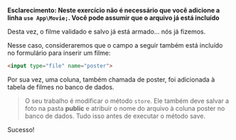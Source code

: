 **Esclarecimento: Neste exercício não é necessário que você adicione a linha `use App\Movie;`. Você pode assumir que o arquivo já está incluído** 

Desta vez, o filme validado e salvo já está armado... nós já fizemos.

Nesse caso, consideraremos que o campo a seguir também está incluído no formulário para inserir um filme:

```html
<input type="file" name="poster">
```

Por sua vez, uma coluna, também chamada de poster, foi adicionada à tabela de filmes no banco de dados.

> O seu trabalho é modificar o método `store`. Ele também deve salvar a foto na pasta **public** e atribuir o nome do arquivo à coluna poster no banco de dados. Tudo isso antes de executar o método save.

Sucesso!